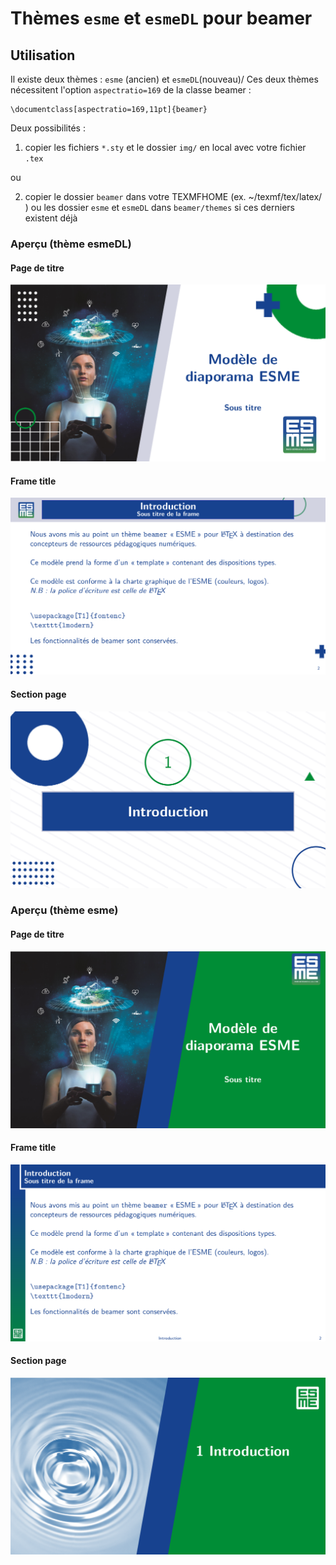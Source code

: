 # Thèmes `esme` et `esmeDL` pour beamer

## Utilisation 

Il existe deux thèmes :  `esme` (ancien) et `esmeDL`(nouveau)/
Ces deux thèmes nécessitent l'option `aspectratio=169` de la classe beamer :

```
\documentclass[aspectratio=169,11pt]{beamer}
```

Deux possibilités :
1. copier les fichiers `*.sty` et le dossier `img/` 
   en local avec votre fichier `.tex`

ou 

2. copier le dossier `beamer` dans votre TEXMFHOME (ex.  ~/texmf/tex/latex/ )
   ou les dossier `esme` et `esmeDL` dans `beamer/themes` si ces derniers existent déjà  
### Aperçu (thème esmeDL)

#### Page de titre
![Page de titre](../img/esmeDL-example-0.png)
#### Frame title 
![Page de titre](../img/esmeDL-example-1.png)
#### Section page 
![Page de titre](../img/esmeDL-example-4.png)

### Aperçu (thème esme)

#### Page de titre
![Page de titre](../img/esme-example-0.png)
#### Frame title 
![Page de titre](../img/esme-example-1.png)
#### Section page 
![Page de titre](../img/esme-example-4.png)

